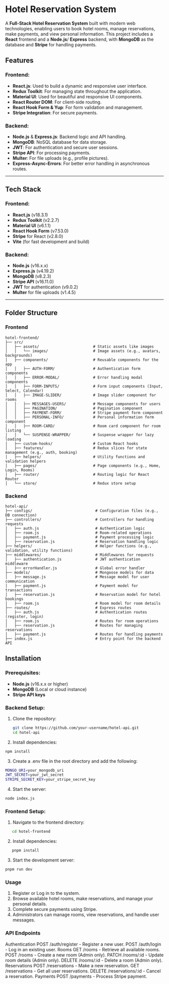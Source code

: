 # Hotel Reservation System

A **Full-Stack Hotel Reservation System** built with modern web technologies, enabling users to book hotel rooms, manage reservations, make payments, and view personal information. This project includes a **React** frontend and a **Node.js**/ **Express** backend, with **MongoDB** as the database and **Stripe** for handling payments.

## Features

### Frontend:
- **React.js**: Used to build a dynamic and responsive user interface.
- **Redux Toolkit**: For managing state throughout the application.
- **Material UI**: Used for beautiful and responsive UI components.
- **React Router DOM**: For client-side routing.
- **React Hook Form & Yup**: For form validation and management.
- **Stripe Integration**: For secure payments.

### Backend:
- **Node.js** & **Express.js**: Backend logic and API handling.
- **MongoDB**: NoSQL database for data storage.
- **JWT**: For authentication and secure user sessions.
- **Stripe API**: For processing payments.
- **Multer**: For file uploads (e.g., profile pictures).
- **Express-Async-Errors**: For better error handling in asynchronous routes.

---

## Tech Stack

### Frontend:
- **React.js** (v18.3.1)
- **Redux Toolkit** (v2.2.7)
- **Material UI** (v6.1.1)
- **React Hook Form** (v7.53.0)
- **Stripe** for React (v2.8.0)
- **Vite** (for fast development and build)

### Backend:
- **Node.js** (v16.x.x)
- **Express.js** (v4.19.2)
- **MongoDB** (v8.2.3)
- **Stripe API** (v16.11.0)
- **JWT** for authentication (v9.0.2)
- **Multer** for file uploads (v1.4.5)

---

## Folder Structure

### Frontend

```plaintext
hotel-frontend/
├── src/
│   ├── assets/                        # Static assets like images
│   │   └── images/                    # Image assets (e.g., avatars, backgrounds)
│   ├── components/                    # Reusable components for the app
│   │   ├── AUTH-FORM/                 # Authentication form components
│   │   ├── ERROR-MODAL/               # Error handling modal components
│   │   ├── FORM-INPUTS/               # Form input components (Input, Select, Calendar)
│   │   ├── IMAGE-SLIDER/              # Image slider component for rooms
│   │   ├── MESSAGES-USERS/            # Message components for users
│   │   ├── PAGINATION/                # Pagination component
│   │   ├── PAYMENT-FORM/              # Stripe payment form component
│   │   ├── PERSONAL-INFO/             # Personal information form component
│   │   ├── ROOM-CARD/                 # Room card component for room listing
│   │   └── SUSPENSE-WRAPPER/          # Suspense wrapper for lazy loading
│   ├── custom-hooks/                  # Custom React hooks
│   ├── features/                      # Redux slices for state management (e.g., auth, booking)
│   ├── helpers/                       # Utility functions and validation helpers
│   ├── pages/                         # Page components (e.g., Home, Login, Rooms)
│   ├── router/                        # Routing logic for React Router
│   └── store/                         # Redux store setup
```

### Backend
```plaintext
hotel-api/
├── configs/                            # Configuration files (e.g., DB connection)
├── controllers/                        # Controllers for handling requests
│   ├── auth.js                         # Authentication logic
│   ├── room.js                         # Room-related operations
│   ├── payment.js                      # Payment processing logic
│   ├── reservation.js                  # Reservation handling logic
├── helpers/                            # Helper functions (e.g., validation, utility functions)
├── middlewares/                        # Middlewares for requests
│   ├── authentication.js               # JWT authentication middleware
│   ├── errorHandler.js                 # Global error handler
├── models/                             # Mongoose models for data
│   ├── message.js                      # Message model for user communication
│   ├── payment.js                      # Payment model for transactions
│   ├── reservation.js                  # Reservation model for hotel bookings
│   ├── room.js                         # Room model for room details
├── routes/                             # Express routes
│   ├── auth.js                         # Authentication routes (register, login)
│   ├── room.js                         # Routes for room operations
│   ├── reservation.js                  # Routes for managing reservations
│   ├── payment.js                      # Routes for handling payments
├── index.js                            # Entry point for the backend API
```

## Installation

### Prerequisites:
- **Node.js** (v16.x.x or higher)
- **MongoDB** (Local or cloud instance)
- **Stripe API keys**

### Backend Setup:

1. Clone the repository:
   ```bash
   git clone https://github.com/your-username/hotel-api.git
   cd hotel-api
   ```

2. Install dependencies:
```bash
npm install
```

3. Create a .env file in the root directory and add the following:
```bash
MONGO_URI=your_mongodb_uri
JWT_SECRET=your_jwt_secret
STRIPE_SECRET_KEY=your_stripe_secret_key
```
4. Start the server:
```bash
node index.js
```



### Frontend Setup:
1. Navigate to the frontend directory:
```bash
   cd hotel-frontend
```
2. Install dependencies:
```bash
   pnpm install
```
3. Start the development server:
```bash
pnpm run dev
```

### Usage
1. Register or Log in to the system.
2. Browse available hotel rooms, make reservations, and manage your personal details.
3. Complete secure payments using Stripe.
4. Administrators can manage rooms, view reservations, and handle user messages.

### API Endpoints
Authentication
POST /auth/register - Register a new user.
POST /auth/login - Log in an existing user.
Rooms
GET /rooms - Retrieve all available rooms.
POST /rooms - Create a new room (Admin only).
PATCH /rooms/:id - Update room details (Admin only).
DELETE /rooms/:id - Delete a room (Admin only).
Reservations
POST /reservations - Make a new reservation.
GET /reservations - Get all user reservations.
DELETE /reservations/:id - Cancel a reservation.
Payments
POST /payments - Process Stripe payment.

